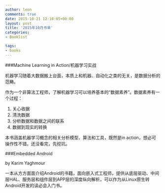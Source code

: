 ```yaml
---
author: leon
comments: true
date: 2015-10-21 12:10:05+00:00
layout: post
title: '2015年10月书单' 
categories:
- Booklist

tags:
- books
---
```


###Machine Learning in Action/机器学习实战

机器学习随着大数据搬上台面，本质上和机器、自动化之类的无关，是数据分析的范畴。

作为一个非算法工程师，了解机器学习可以培养基本的“数据素养”。数据素养有一个过程：

1. 关心收据
2. 清洗数据
3. 分析数据和数据之间的联系
4. 数据到现实的转换

本书涵盖机器学习概念的相关分析模型、算法和工具，既然是in action，想必可操作性不错。还没看完，先挖坑。


###Embedded Android

by Karim Yaghmour

一本从方方面面介绍Android的书籍，面向嵌入式工程师，提供从底层驱动、中间层HAL、服务层和组件层到APP层的深度纵向解析，可以作为从Linux原生转Android开发的读必会入门书。
